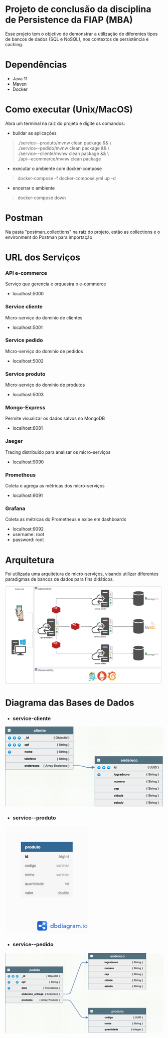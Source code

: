 # Projeto de conclusão da disciplina de Persistence da FIAP (MBA)

Esse projeto tem o objetivo de demonstrar a utilização de diferentes tipos de bancos de dados (SQL e NoSQL), nos contextos de persistência e caching.

# Dependências

- Java 11
- Maven
- Docker

# Como executar (Unix/MacOS)

Abra um terminal na raiz do projeto e digite os comandos:

- buildar as aplicações
> ./service--produto/mvnw clean package && \ \
> ./service--pedido/mvnw clean package && \ \
> ./service--cliente/mvnw clean package && \ \
> ./api--ecommerce/mvnw clean package
- executar o ambiente com docker-compose
> docker-compose -f docker-compose.yml up -d
- encerrar o ambiente
> docker-compose down

# Postman

Na pasta "postman_collections" na raiz do projeto, estão as collections e o environment do Postman para importação

# URL dos Serviços

### API e-commerce

Serviço que gerencia e orquestra o e-commerce
- localhost:5000

### Service cliente

Micro-serviço do domínio de clientes
- localhost:5001

### Service pedido

Micro-serviço do domínio de pedidos
- localhost:5002

### Service produto

Micro-serviço do domínio de produtos
- localhost:5003

### Mongo-Express

Permite visualizar os dados salvos no MongoDB
- localhost:8081

### Jaeger

Tracing distribuído para analisar os micro-serviços
- localhost:9090

### Prometheus

Coleta e agrega as métricas dos micro-serviços
- localhost:9091

### Grafana

Coleta as métricas do Prometheus e exibe em dashboards
- localhost:9092
- username: root
- password: root

# Arquitetura

Foi utilizada uma arquitetura de micro-serviços, visando utilizar diferentes paradigmas de bancos de dados para fins didáticos.

![arquitetura](./assets/persistence-arquitetura.drawio.png)

# Diagrama das Bases de Dados

- ### service-cliente
![db-service-cliente](./assets/db-service--cliente.png)

- ### service--produto
![db-service-cliente](./assets/db-service--produto.png)

- ### service--pedido
![db-service-cliente](./assets/db-service--pedido.png)